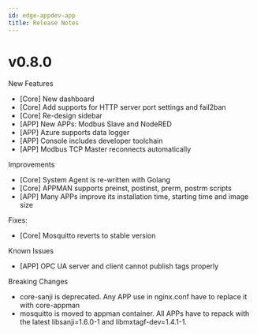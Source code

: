 ```yaml
---
id: edge-appdev-app
title: Release Notes
---
```


# v0.8.0

New Features

- [Core] New dashboard
- [Core] Add supports for HTTP server port settings and fail2ban
- [Core] Re-design sidebar
- [APP] New APPs: Modbus Slave and NodeRED
- [APP] Azure supports data logger
- [APP] Console includes developer toolchain
- [APP] Modbus TCP Master reconnects automatically

Improvements

- [Core] System Agent is re-written with Golang
- [Core] APPMAN supports preinst, postinst, prerm, postrm scripts
- [APP] Many APPs improve its installation time, starting time and image size

Fixes:

- [Core] Mosquitto reverts to stable version

Known Issues

- [APP] OPC UA server and client cannot publish tags properly

Breaking Changes

- core-sanji is deprecated. Any APP use in nginx.conf have to replace it with core-appman
- mosquitto is moved to appman container. All APPs have to repack with the latest libsanji=1.6.0-1 and libmxtagf-dev=1.4.1-1.
